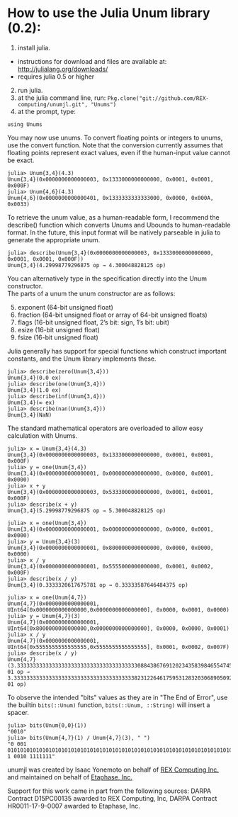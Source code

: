 How to use the Julia Unum library (0.2):
========================================

1. install julia.
  * instructions for download and files are available at: http://julialang.org/downloads/
  * requires julia 0.5 or higher
2. run julia.
3. at the julia command line, run: `Pkg.clone("git://github.com/REX-computing/unumjl.git", "Unums")`
3. at the prompt, type:
  ```
  using Unums
  ```

You may now use unums.  To convert floating points or integers to unums, use the convert function.  Note that the conversion currently assumes that floating points represent exact values, even if the human-input value cannot be exact.

```
julia> Unum{3,4}(4.3)
Unum{3,4}(0x0000000000000003, 0x1333000000000000, 0x0001, 0x0001, 0x000F)
julia> Unum{4,6}(4.3)
Unum{4,6}(0x0000000000000401, 0x1333333333333000, 0x0000, 0x000A, 0x0033)
```

To retrieve the unum value, as a human-readable form, I recommend the describe()
function which converts Unums and Ubounds to human-readable format.  In the future,
this input format will be natively parseable in julia to generate the appropriate
unum.

```
julia> describe(Unum{3,4}(0x0000000000000003, 0x1333000000000000, 0x0001, 0x0001, 0x000F))
Unum{3,4}(4.29998779296875 op → 4.300048828125 op)
```

You can alternatively type in the specification directly into the Unum constructor.  
The parts of a unum the unum constructor are as follows:  

5. exponent (64-bit unsigned float)
4. fraction (64-bit unsigned float or array of 64-bit unsigned floats)
3. flags (16-bit unsigned float, 2’s bit: sign, 1’s bit: ubit)
2. esize (16-bit unsigned float)
1. fsize (16-bit unsigned float)



Julia generally has support for special functions which construct important constants, and the Unum library implements these.
```
julia> describe(zero(Unum{3,4}))
Unum{3,4}(0.0 ex)
julia> describe(one(Unum{3,4}))
Unum{3,4}(1.0 ex)
julia> describe(inf(Unum{3,4}))
Unum{3,4}(∞ ex)
julia> describe(nan(Unum{3,4}))
Unum{3,4}(NaN)

```

The standard mathematical operators are overloaded to allow easy calculation with Unums.

```
julia> x = Unum{3,4}(4.3)
Unum{3,4}(0x0000000000000003, 0x1333000000000000, 0x0001, 0x0001, 0x000F)
julia> y = one(Unum{3,4})
Unum{3,4}(0x0000000000000001, 0x0000000000000000, 0x0000, 0x0001, 0x0000)
julia> x + y
Unum{3,4}(0x0000000000000003, 0x5333000000000000, 0x0001, 0x0001, 0x000F)
julia> describe(x + y)
Unum{3,4}(5.29998779296875 op → 5.300048828125 op)

julia> x = one(Unum{3,4})
Unum{3,4}(0x0000000000000001, 0x0000000000000000, 0x0000, 0x0001, 0x0000)
julia> y = Unum{3,4}(3)
Unum{3,4}(0x0000000000000001, 0x8000000000000000, 0x0000, 0x0000, 0x0000)
julia> x / y
Unum{3,4}(0x0000000000000001, 0x5555000000000000, 0x0001, 0x0002, 0x000F)
julia> describe(x / y)
Unum{3,4}(0.3333320617675781 op → 0.33333587646484375 op)

julia> x = one(Unum{4,7})
Unum{4,7}(0x0000000000000001, UInt64[0x0000000000000000,0x0000000000000000], 0x0000, 0x0001, 0x0000)
julia> y = Unum{4,7}(3)
Unum{4,7}(0x0000000000000001, UInt64[0x8000000000000000,0x0000000000000000], 0x0000, 0x0000, 0x0001)
julia> x / y
Unum{4,7}(0x0000000000000001, UInt64[0x5555555555555555,0x5555555555555555], 0x0001, 0x0002, 0x007F)
julia> describe(x / y)
Unum{4,7}(3.333333333333333333333333333333333333330884386769120234358398465547453654837878e-01 op → 3.333333333333333333333333333333333333338231226461759531283203068905092690324244e-01 op)

```

To observe the intended "bits" values as they are in "The End of Error", use the
builtin `bits(::Unum)` function, `bits(::Unum, ::String)` will insert a spacer.

```
julia> bits(Unum{0,0}(1))
"0010"
julia> bits(Unum{4,7}(1) / Unum{4,7}(3), " ")
"0 001 01010101010101010101010101010101010101010101010101010101010101010101010101010101010101010101010101010101010101010101010101010101 1 0010 1111111"
```


unumjl was created by Isaac Yonemoto on behalf of
  [REX Computing Inc.](http://rexcomputing.com) and maintained on behalf of
  [Etaphase, Inc.](http://etaphase.com)

Support for this work came in part from the following sources:
  DARPA Contract D15PC00135 awarded to REX Computing, Inc,
  DARPA Contract HR0011-17-9-0007 awarded to Etaphase, Inc.
